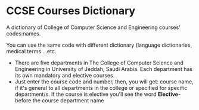 # CCSE Courses Dictionary
A dictionary of College of Computer Science and Engineering courses' codes:names.
<p>You can use the same code with different dictionary (language dictionaries, medical terms ...etc.</p>
<ul>
<li>There are five departments in The College of Computer Science and Engineering in University of Jeddah, Saudi Arabia. Each department has its own mandatory and elective courses.</li>
<li>Just enter the course code and number, then, you will get: course name, if it's general to all departments in the college or specified for specific department/s. If the course is elective you'll see the word <b>Elective-</b> before the course department name</li>
</ul>
